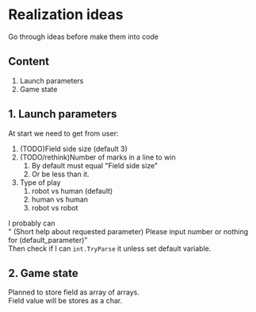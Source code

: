 # Realization ideas
Go through ideas before make them into code

## Content
1. Launch parameters
2. Game state

## 1. Launch parameters

At start we need to get from user:
1. (TODO)Field side size (default 3)
2. (TODO/rethink)Number of marks in a line to win
    1. By default must equal "Field side size"
    2. Or be less than it.
3. Type of play
    1. robot vs human (default)
    2. human vs human
    3. robot vs robot

I probably can   
"
(Short help about requested parameter)
Please input number or nothing for (default_parameter)"  
Then check if I can `int.TryParse` it unless set default variable.

## 2. Game state

Planned to store field as array of arrays.  
Field value will be stores as a char.